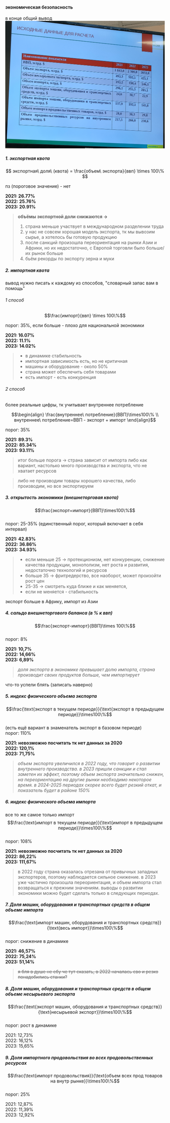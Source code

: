 #### экономическая безопасность
в конце общий вывод 
![](attachments/IMG_20240919_011754.jpg)


##### 1. экспортная квота
$$
экспортная\ доля\ (квота) = \frac{объем\ экспорта}{ввп} \times 100\%
$$

пз (пороговое значение) - нет

**2021: 26.77%  
2022: 25.76%  
2023: 20.91%**

> **объёмы экспортной доли снижаются ->**
>1. страна меньше участвует в международном разделении труда
>2. у нас не совсем хорошая модель экспорта, тк мы вывозим сырье, а хотелось бы готовую продукцию
>3. после санкций произошла переориентация на рынки Азии и Африки, но их недостаточно, с Европой торговли было больше/их рынок больше
> 4. бьём рекорды по экспорту зерна и муки
##### 2. импортная квота
вывод нужно писать к каждому из способов, "словарный запас вам в помощь"
###### 1 способ
$$\frac{импорт}{ввп} \times 100\%$$  

порог: 35%, если больше - плохо для национальной экономики

**2021: 16.07%  
2022: 11.1%  
2023: 14.02%**  

> - в динамике стабильность
> - импортная зависимость есть, но не критичная
> - машины и оборудование - около 50%
> - страна может обеспечить себя товарами
> - есть импорт - есть конкуренция
###### 2 способ
более реальные цифры, тк учитывает внутреннее потребление

$$\begin{align}
\frac{внутреннее\ потребление}{ВВП}\times100\% \\
внутреннее\ потребление=ВВП - экспорт + импорт
\end{align}$$  

порог: 35%  

**2021: 89.3%  
2022: 85.34%  
2023: 93.11%**  

>итог больше порога -> страна зависит от импорта
либо как вариант, настолько много производства и экспорта, что не хватает ресурсов

>либо не производим товары хорошего качества, либо производим, но все экспортируем
##### 3. открытость экономики (внешнеторговая квота)
$$\frac{экспорт+импорт}{ВВП}\times100\%$$  
порог: 25-35% (единственный порог, который включает в себя интервал)

**2021: 42.83%  
2022: 36.86%  
2023: 34.93%**  

> - если меньше 25 -> протекционизм, нет конкуренции, снижение качества продукции, монополизм, нет роста и развития, недостаточно технологий и ресурсов
> - больше 35 -> фритредерство, все наоборот, может произойти рост цен
> - 25-35 -> смотреть куда ближе и как меняется, 
> - если не меняется - стабильность

экспорт больше в Африку, импорт из Азии 

##### 4. сальдо внешнеторгового баланса (в % к ввп)
$$\frac{экспорт-импорт}{ВВП}\times 100\%$$  
порог: 8%

**2021: 10,7%    
2022: 14,66%  
2023: 6,89%**  

> *доля экспорта в экономике превышает долю импорта, страна производит своих продуктов больше, чем импортирует*

что-то успели блять (записать наверно)
##### 5. индекс физического объема экспорта
$$\frac{\text{экспорт в текущем периоде}}{\text{экспорт в предыдущем периоде}}\times100\%$$  
(есть ещё вариант в знаменатель экспорт в базовом периоде)  
порог: 110%  

**2021: невозможно посчитать тк нет данных за 2020  
2022: 120,1%  
2023: 71,75%**  

> *объем экспорта увеличился в 2022 году, что говорит о развитии внутреннего производства. в 2023 пришли санкции и стал заметен их эффект, поэтому объем экспорта значительно снижен, на переориентацию на другие рынки необходимо некоторое время. в 2024-2025 периодах скорее всего будет резкий откат, и показатель будет в районе 150%*
##### 6. индекс физического объема импорта
все то же самое только импорт  
$$\frac{\text{импорт в текущем периоде}}{\text{импорт в предыдущем периоде}}\times100\%$$  
порог: 108%  

**2021: невозможно посчитать тк нет данных за 2020  
2022: 86,22%  
2023: 111,67%**  

> в 2022 году страна оказалась отрезана от привычных западных экспортеров, поэтому наблюдается сильное снижение. в 2023 уже частично произошла переориентация, и объем импорта стал возвращаться к прежним значениям. выводы о развитии экономики можно будет сделать только в следующих периодах.
##### 7. Доля машин, оборудования и транспортных средств в общем объеме импорта
$$\frac{\text{импорт машин, оборудования и транспортных средств}}{\text{весь импорт}}\times100\%$$  
порог: снижение в динамике

**2021: 46,57%  
2022: 75,24%  
2023: 51,14%**  
> ~~я бля в душе не ебу че тут сказать, в 2022 началась сво и резко понадобились станки?~~
> 
##### 8. Доля машин, оборудования и транспортных средств в общем объеме несырьевого экспорта
$$\frac{\text{экспорт машин, оборудования и транспортных средств}}{\text{несырьевой экспорт}}\times100\%$$  
порог: рост в динамике

2021: 12,73%  
2022: 16,12%  
2023: 15,65%  
##### 9. Доля импортного продовольствия во всех продовольственных ресурсах
$$\frac{\text{импорт продовольствия}}{\text{объем всех прод товаров на внутр рынке}}\times100\%$$  
порог: 25%  

2021: 12,87%  
2022: 11,39%  
2023: 12,92%  
